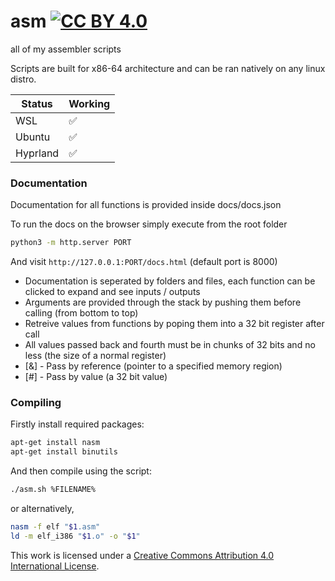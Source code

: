 # asm [![CC BY 4.0][cc-by-shield]][cc-by]

all of my assembler scripts

Scripts are built for x86-64 architecture and can be ran natively on any linux distro.

| Status | Working |
|----------|-------|
| WSL | ✅ |
| Ubuntu | ✅ |
| Hyprland | ✅ |

### Documentation

Documentation for all functions is provided inside docs/docs.json

To run the docs on the browser simply execute from the root folder

```bash
python3 -m http.server PORT
```

And visit `http://127.0.0.1:PORT/docs.html` (default port is 8000)

- Documentation is seperated by folders and files, each function can be clicked to expand and see inputs / outputs
- Arguments are provided through the stack by pushing them before calling (from bottom to top)
- Retreive values from functions by poping them into a 32 bit register after call
- All values passed back and fourth must be in chunks of 32 bits and no less (the size of a normal register)
- [&] - Pass by reference (pointer to a specified memory region)
- [#] - Pass by value (a 32 bit value)

### Compiling

Firstly install required packages:
```bash
apt-get install nasm
apt-get install binutils
```
And then compile using the script:
```bash
./asm.sh %FILENAME%
```
or alternatively,
```bash
nasm -f elf "$1.asm"
ld -m elf_i386 "$1.o" -o "$1"
```

[cc-by]: http://creativecommons.org/licenses/by/4.0/
[cc-by-shield]: https://img.shields.io/badge/License-CC%20BY%204.0-lightgrey.svg
This work is licensed under a [Creative Commons Attribution 4.0 International License][cc-by].
